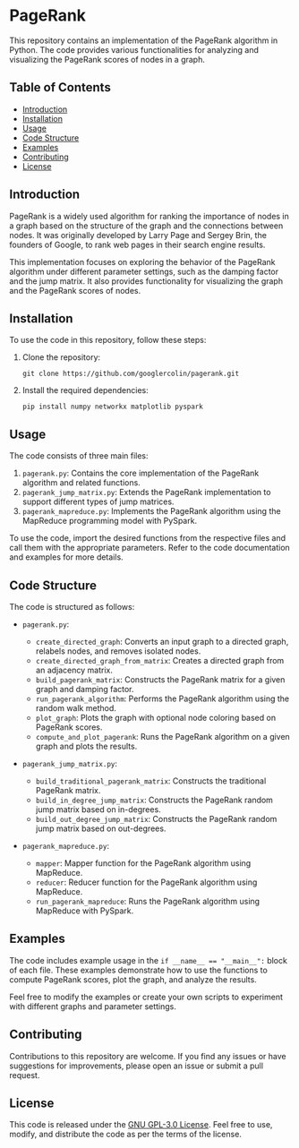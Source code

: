# PageRank

This repository contains an implementation of the PageRank algorithm in Python. The code provides various functionalities for analyzing and visualizing the PageRank scores of nodes in a graph.

## Table of Contents

- [Introduction](#introduction)
- [Installation](#installation)
- [Usage](#usage)
- [Code Structure](#code-structure)
- [Examples](#examples)
- [Contributing](#contributing)
- [License](#license)

## Introduction

PageRank is a widely used algorithm for ranking the importance of nodes in a graph based on the structure of the graph and the connections between nodes. It was originally developed by Larry Page and Sergey Brin, the founders of Google, to rank web pages in their search engine results.

This implementation focuses on exploring the behavior of the PageRank algorithm under different parameter settings, such as the damping factor and the jump matrix. It also provides functionality for visualizing the graph and the PageRank scores of nodes.

## Installation

To use the code in this repository, follow these steps:

1. Clone the repository:
   ```
   git clone https://github.com/googlercolin/pagerank.git
   ```

2. Install the required dependencies:
   ```
   pip install numpy networkx matplotlib pyspark
   ```

## Usage

The code consists of three main files:

1. `pagerank.py`: Contains the core implementation of the PageRank algorithm and related functions.
2. `pagerank_jump_matrix.py`: Extends the PageRank implementation to support different types of jump matrices.
3. `pagerank_mapreduce.py`: Implements the PageRank algorithm using the MapReduce programming model with PySpark.

To use the code, import the desired functions from the respective files and call them with the appropriate parameters. Refer to the code documentation and examples for more details.

## Code Structure

The code is structured as follows:

- `pagerank.py`:
  - `create_directed_graph`: Converts an input graph to a directed graph, relabels nodes, and removes isolated nodes.
  - `create_directed_graph_from_matrix`: Creates a directed graph from an adjacency matrix.
  - `build_pagerank_matrix`: Constructs the PageRank matrix for a given graph and damping factor.
  - `run_pagerank_algorithm`: Performs the PageRank algorithm using the random walk method.
  - `plot_graph`: Plots the graph with optional node coloring based on PageRank scores.
  - `compute_and_plot_pagerank`: Runs the PageRank algorithm on a given graph and plots the results.

- `pagerank_jump_matrix.py`:
  - `build_traditional_pagerank_matrix`: Constructs the traditional PageRank matrix.
  - `build_in_degree_jump_matrix`: Constructs the PageRank random jump matrix based on in-degrees.
  - `build_out_degree_jump_matrix`: Constructs the PageRank random jump matrix based on out-degrees.

- `pagerank_mapreduce.py`:
  - `mapper`: Mapper function for the PageRank algorithm using MapReduce.
  - `reducer`: Reducer function for the PageRank algorithm using MapReduce.
  - `run_pagerank_mapreduce`: Runs the PageRank algorithm using MapReduce with PySpark.

## Examples

The code includes example usage in the `if __name__ == "__main__":` block of each file. These examples demonstrate how to use the functions to compute PageRank scores, plot the graph, and analyze the results.

Feel free to modify the examples or create your own scripts to experiment with different graphs and parameter settings.

## Contributing

Contributions to this repository are welcome. If you find any issues or have suggestions for improvements, please open an issue or submit a pull request.

## License

This code is released under the [GNU GPL-3.0 License](LICENSE). Feel free to use, modify, and distribute the code as per the terms of the license.